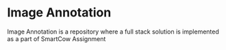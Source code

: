 # Image Annotation
 Image Annotation is a repository where a full stack solution is implemented as a part of SmartCow Assignment
